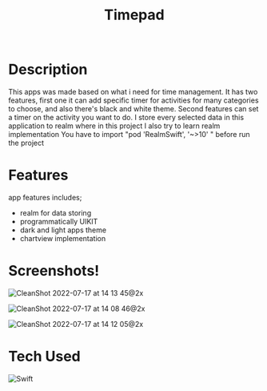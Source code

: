 <div align="center">
      <h1> <br/>Timepad</h1>
     </div>
<p align="center"> <a href="https://twitter.com/farisariep" target="_blank"><img alt="" src="https://img.shields.io/badge/Twitter-1DA1F2?style=normal&logo=twitter&logoColor=white" style="vertical-align:center" /></a> <a href="https://www.linkedin.com/in/farisarie/" target="_blank"><img alt="" src="https://img.shields.io/badge/LinkedIn-0077B5?style=normal&logo=linkedin&logoColor=white" style="vertical-align:center" /></a> </p>

# Description
This apps was made based on what i need for time management. It has two features, first one it can add specific timer for activities for many categories to choose, and also there's black and white theme. Second features can set a timer on the activity you want to do. I store every selected data in this application to realm where in this project I also try to learn realm implementation
You have to import "pod 'RealmSwift', '~>10' " before run the project

# Features
app features includes;
- realm for data storing
- programmatically UIKIT
- dark and light apps theme
- chartview implementation


# Screenshots!
![CleanShot 2022-07-17 at 14 13 45@2x](https://user-images.githubusercontent.com/79908524/179388082-7e3d2aa5-60f5-45aa-8661-c546b3373c28.png)

![CleanShot 2022-07-17 at 14 08 46@2x](https://user-images.githubusercontent.com/79908524/179387908-1d44aac3-c17e-4065-84de-a732273f5650.png)

![CleanShot 2022-07-17 at 14 12 05@2x](https://user-images.githubusercontent.com/79908524/179388026-188b124f-6999-48b0-9b5a-92eb8535baf1.png)



# Tech Used

 ![Swift](https://img.shields.io/badge/swift-F54A2A?style=for-the-badge&logo=swift&logoColor=white)
      


 

